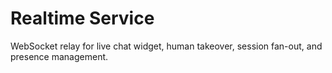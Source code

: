 # Realtime Service

WebSocket relay for live chat widget, human takeover, session fan-out, and presence management.